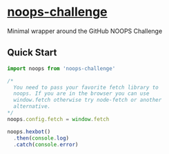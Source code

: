 # [noops-challenge](https://noopschallenge.com)

Minimal wrapper around the GitHub NOOPS Challenge

## Quick Start


```ts
import noops from 'noops-challenge'

/*
  You need to pass your favorite fetch library to
  noops. If you are in the browser you can use
  window.fetch otherwise try node-fetch or another
  alternative.
*/
noops.config.fetch = window.fetch

noops.hexbot()
  .then(console.log)
  .catch(console.error)
```
